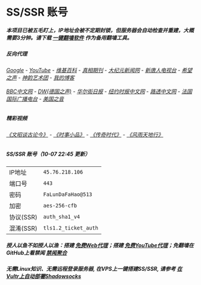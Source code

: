 # SS/SSR 账号 

##### 本项目已被五毛盯上，IP地址会被不定期封锁，但服务器会自动检查并重建，大概需要3分钟。请下载 [一键翻墙软件](https://github.com/gfw-breaker/nogfw/blob/master/README.md) 作为备用翻墙工具。

##### 反向代理
######  [Google](http://95.179.170.76:8888/search?q=425事件) - [YouTube](https://nogfw.the-youtube.win) - [维基百科](http://95.179.170.76:8100/wiki/喬高-麥塔斯調查報告) - [真相期刊](http://95.179.170.76:8300/display.aspx?category_id=3&zhuanti_id=2) - [大纪元新闻网](http://95.179.170.76:10080) - [新唐人电视台](http://95.179.170.76:8000) - [希望之声](http://95.179.170.76:8200) - [神韵艺术团](http://95.179.170.76:8000/xtr/gb/prog673.html) - [我的博客](http://95.179.170.76:10000/)<br/> <br/> [BBC中文网](http://95.179.170.76:9100/zhongwen/simp) - [DW(德国之声)](http://95.179.170.76:9200/zh/在线报导/s-9058?&zhongwen=simp) - [华尔街日报](http://95.179.170.76:9300) - [纽约时报中文网](http://95.179.170.76:9400) - [路透中文网](http://95.179.170.76:9500/) - [法国国际广播电台](http://95.179.170.76:9600/) - [美国之音](http://95.179.170.76:9700/) 

##### 精彩视频
###### [《文昭谈古论今》](https://github.com/gfw-breaker/wenzhao/blob/master/README.md) - [《时事小品》](https://github.com/gfw-breaker/ntdtv-comedy/blob/master/README.md) - [《传奇时代》](http://95.179.170.76:10000/videos/legend/) - [《风雨天地行》](http://95.179.170.76:10000/videos/fytdx/)

##### SS/SSR 账号（10-07 22:45 更新）
|||
|-|-|
|IP地址|`45.76.218.106`|
|端口号|`443` |
|密码|`FaLunDaFaHao@513`|  
|加密|`aes-256-cfb`|
|协议(SSR) |`auth_sha1_v4`|  
|混淆(SSR) |`tls1.2_ticket_auth`|  

##### 授人以鱼不如授人以渔：搭建 [免费Web代理](https://github.com/no-gfw/heroku-node-proxy#--end--)；搭建 [免费YouTube代理](https://github.com/gfw-breaker/you2php-heroku#--end--)；免翻墙在GitHub上看禁闻 [禁闻聚合](https://github.com/gfw-breaker/banned-news/blob/master/README.md)

##### 无需Linux知识、无需远程登录服务器, 在VPS上一键搭建SS/SSR, 请参考 [在Vultr上自动部署Shadowsocks](https://gfw-breaker.win/vultr%e9%83%a8%e7%bd%b2ss/) 
